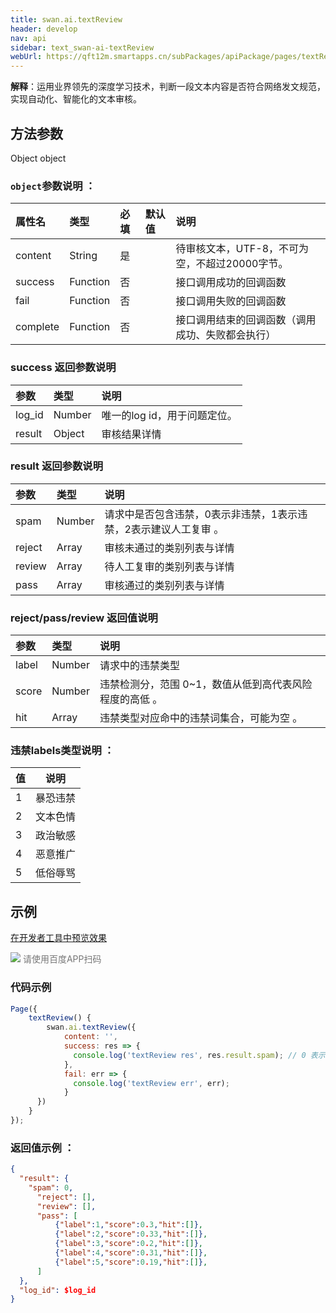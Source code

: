```yaml
---
title: swan.ai.textReview
header: develop
nav: api
sidebar: text_swan-ai-textReview
webUrl: https://qft12m.smartapps.cn/subPackages/apiPackage/pages/textReview/textReview
---
```




**解释**：运用业界领先的深度学习技术，判断一段文本内容是否符合网络发文规范，实现自动化、智能化的文本审核。


 

## 方法参数

Object object

### `object`参数说明 ：

|属性名 |类型  |必填 | 默认值 |说明|
|:---- |:---- |:---- |:----|:----|
|content | String | 是  | | 待审核文本，UTF-8，不可为空，不超过20000字节。 |
|success |Function    |否 | |      接口调用成功的回调函数|
|fail |   Function|    否  | |     接口调用失败的回调函数|
|complete  |  Function  |  否   | |    接口调用结束的回调函数（调用成功、失败都会执行）|

### success 返回参数说明 

|参数 | 类型 | 说明  |
|:---- |:---- |:---- |
|log_id | Number |唯一的log id，用于问题定位。|
|result| Object| 审核结果详情 |

### result 返回参数说明 

|参数 | 类型 | 说明  |
|:---- |:---- |:---- |
| spam  |  Number  |请求中是否包含违禁，0表示非违禁，1表示违禁，2表示建议人工复审 。|
|reject |  Array  | 审核未通过的类别列表与详情 |
|review | Array | 待人工复审的类别列表与详情 |
|pass |  Array  | 审核通过的类别列表与详情 |

### reject/pass/review 返回值说明 

|参数 | 类型 | 说明  |
|:---- |:---- |:---- |
|label | Number | 请求中的违禁类型 |
|score | Number | 违禁检测分，范围 0~1，数值从低到高代表风险程度的高低 。|
|hit | Array | 违禁类型对应命中的违禁词集合，可能为空 。|

### 违禁labels类型说明 ：

|值 | 说明  |
|---- | ---- |
|1 |暴恐违禁|
|2 |文本色情|
|3 |政治敏感|
|4 |恶意推广|
|5 |低俗辱骂|

## 示例

 
<a href="swanide://fragment/60faa6b5815bf2dc3b790e8e00aa84c01569387889957" title="在开发者工具中预览效果" target="_self">在开发者工具中预览效果</a>

<div class='scan-code-container'>
    <img src="https://b.bdstatic.com/miniapp/assets/images/doc_demo/textReview.png" class="demo-qrcode-image" />
    <font color=#777 12px>请使用百度APP扫码</font>
</div>

 
### 代码示例 



```js
Page({
    textReview() {
        swan.ai.textReview({
            content: '',
            success: res => {
              console.log('textReview res', res.result.spam); // 0 表示审核通过
            },
            fail: err => {
              console.log('textReview err', err);
            }
      })
    }
});
```

### 返回值示例 ：
```json
{
  "result": {
    "spam": 0,
      "reject": [],
      "review": [],
      "pass": [
          {"label":1,"score":0.3,"hit":[]},
          {"label":2,"score":0.33,"hit":[]},
          {"label":3,"score":0.2,"hit":[]},
          {"label":4,"score":0.31,"hit":[]},
          {"label":5,"score":0.19,"hit":[]},
      ]
  },
  "log_id": $log_id
}
```


